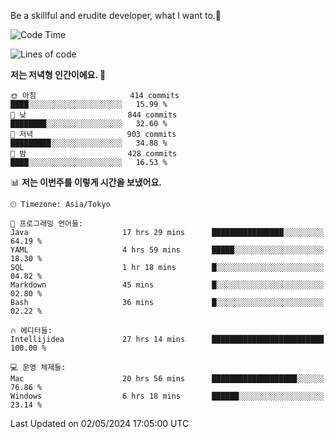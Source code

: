 Be a skillful and erudite developer, what I want to.👶

<!--START_SECTION:waka-->
![Code Time](http://img.shields.io/badge/Code%20Time-763%20hrs%2042%20mins-blue)

![Lines of code](https://img.shields.io/badge/%EC%A0%80%EB%8A%94%20%EC%97%AC%ED%83%9C%EA%B9%8C%EC%A7%80%20-1.7%20million%20%EC%A4%84%EC%9D%98%20%EC%BD%94%EB%93%9C%EB%A5%BC%20%EC%9E%91%EC%84%B1%ED%96%88%EC%96%B4%EC%9A%94.-blue)

**저는 저녁형 인간이에요. 🦉** 

```text
🌞 아침                     414 commits         ████░░░░░░░░░░░░░░░░░░░░░   15.99 % 
🌆 낮　                     844 commits         ████████░░░░░░░░░░░░░░░░░   32.60 % 
🌃 저녁                     903 commits         █████████░░░░░░░░░░░░░░░░   34.88 % 
🌙 밤　                     428 commits         ████░░░░░░░░░░░░░░░░░░░░░   16.53 % 
```


📊 **저는 이번주를 이렇게 시간을 보냈어요.** 

```text
🕑︎ Timezone: Asia/Tokyo

💬 프로그래밍 언어들: 
Java                     17 hrs 29 mins      ████████████████░░░░░░░░░   64.19 % 
YAML                     4 hrs 59 mins       █████░░░░░░░░░░░░░░░░░░░░   18.30 % 
SQL                      1 hr 18 mins        █░░░░░░░░░░░░░░░░░░░░░░░░   04.82 % 
Markdown                 45 mins             █░░░░░░░░░░░░░░░░░░░░░░░░   02.80 % 
Bash                     36 mins             █░░░░░░░░░░░░░░░░░░░░░░░░   02.22 % 

🔥 에디터들: 
Intellijidea             27 hrs 14 mins      █████████████████████████   100.00 % 

💻 운영 체제들: 
Mac                      20 hrs 56 mins      ███████████████████░░░░░░   76.86 % 
Windows                  6 hrs 18 mins       ██████░░░░░░░░░░░░░░░░░░░   23.14 % 
```


 Last Updated on 02/05/2024 17:05:00 UTC
<!--END_SECTION:waka-->
